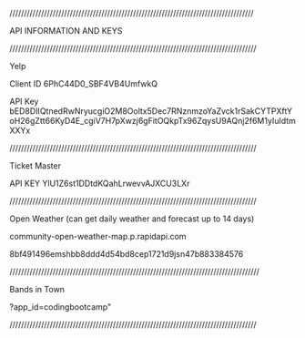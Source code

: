 /////////////////////////////////////////////////////////////////////////////////////

API INFORMATION AND KEYS

//////////////////////////////////////////////////////////////////////////////////////

Yelp

Client ID
6PhC44D0_SBF4VB4UmfwkQ

API Key
bED8DIIQtnedRwNryucgiO2M8Ooltx5Dec7RNznmzoYaZvck1rSakCYTPXftYoH26gZtt66KyD4E_cgiV7H7pXwzj6gFitOQkpTx96ZqysU9AQnj2f6M1yIuIdtmXXYx

//////////////////////////////////////////////////////////////////////////////////////

Ticket Master

API KEY
YlU1Z6st1DDtdKQahLrwevvAJXCU3LXr

//////////////////////////////////////////////////////////////////////////////////////

Open Weather (can get daily weather and forecast up to 14 days)

community-open-weather-map.p.rapidapi.com

8bf491496emshbb8ddd4d54bd8cep1721d9jsn47b883384576

///////////////////////////////////////////////////////////////////////////////////////

Bands in Town

?app_id=codingbootcamp"

//////////////////////////////////////////////////////////////////////////////////////
